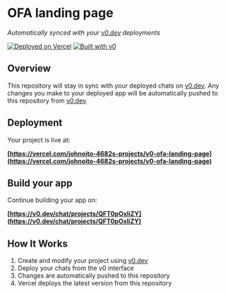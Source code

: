 # OFA landing page

*Automatically synced with your [v0.dev](https://v0.dev) deployments*

[![Deployed on Vercel](https://img.shields.io/badge/Deployed%20on-Vercel-black?style=for-the-badge&logo=vercel)](https://vercel.com/johnoito-4682s-projects/v0-ofa-landing-page)
[![Built with v0](https://img.shields.io/badge/Built%20with-v0.dev-black?style=for-the-badge)](https://v0.dev/chat/projects/QFT0pOxliZY)

## Overview

This repository will stay in sync with your deployed chats on [v0.dev](https://v0.dev).
Any changes you make to your deployed app will be automatically pushed to this repository from [v0.dev](https://v0.dev).

## Deployment

Your project is live at:

**[https://vercel.com/johnoito-4682s-projects/v0-ofa-landing-page](https://vercel.com/johnoito-4682s-projects/v0-ofa-landing-page)**

## Build your app

Continue building your app on:

**[https://v0.dev/chat/projects/QFT0pOxliZY](https://v0.dev/chat/projects/QFT0pOxliZY)**

## How It Works

1. Create and modify your project using [v0.dev](https://v0.dev)
2. Deploy your chats from the v0 interface
3. Changes are automatically pushed to this repository
4. Vercel deploys the latest version from this repository
